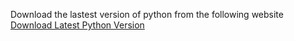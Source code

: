 Download the lastest version of python from the following website
[Download Latest Python Version](https://www.python.org/downloads/)
